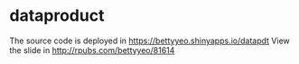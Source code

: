# dataproduct


The source code is deployed in https://bettyyeo.shinyapps.io/datapdt
View the slide in http://rpubs.com/bettyyeo/81614
